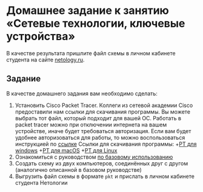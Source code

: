 # Домашнее задание к занятию «Сетевые технологии, ключевые устройства»

В качестве результата пришлите файл схемы в личном кабинете студента на сайте [netology.ru](https://netology.ru).

## Задание

В качестве домашнего задания вам необходимо сделать:
1. Установить Cisco Packet Tracer. Коллеги из сетевой академии Cisco предоставили нам ссылки для скачивания программы. Вы можете выбрать тот файл, который подходит для вашей ОС. Работать в packet tracer можно при отключении интернета на вашем устройстве, иначе будет требоваться авторизация.
Если вам будет удобнее авторизоваться для работы, то можно воспользоваться инструкцией по [ссылке](https://docs.google.com/document/d/1zZSrFXgMaSUWx5_I6xY8S1I8DGtCnEhkLbZPcxE68b8/edit)
Ссылки для скачивания программы:
+[PT для windows](https://disk.yandex.ru/d/SdBaqlDc012UYA)
+[PT для macOS](https://disk.yandex.ru/d/jwvB6MfZyPZ5sw)
+[PT для Linux](https://disk.yandex.ru/d/dU9AL1YstQzFGg)
1. Ознакомиться с руководством [по базовому использованию](basics.md)
1. Создать схему из двух компьютеров, соединённых друг с другом (аналогично описанной в базовом руководстве)
1. Выгрузить файл схемы в формате `pkt` и прислать в личном кабинете студента Нетологии

